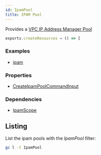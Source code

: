 ```yaml
---
id: IpamPool
title: IPAM Pool
---
```


Provides a [VPC IP Address Manager Pool](https://console.aws.amazon.com/ipam/home#:)

```js
exports.createResources = () => [
```

### Examples

- [ipam](https://github.com/grucloud/grucloud/blob/main/examples/aws/EC2/ipam)

### Properties

- [CreateIpamPoolCommandInput](https://docs.aws.amazon.com/AWSJavaScriptSDK/v3/latest/clients/client-ec2/interfaces/createipampoolcommandinput.html)

### Dependencies

- [IpamScope](./IpamScope.md)

## Listing

List the ipam pools with the _IpamPool_ filter:

```sh
gc l -t IpamPool
```

```txt

```
